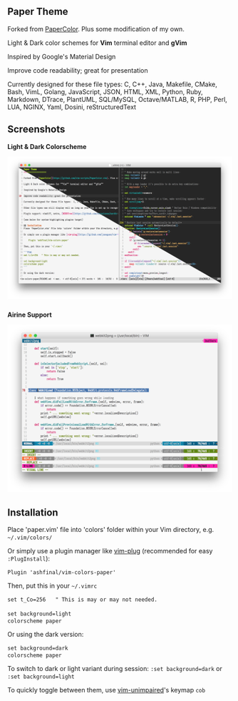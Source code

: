 ## Paper Theme

Forked from [PaperColor](https://github.com/vim-scripts/PaperColor.vim). Plus some modification of my own.

Light & Dark color schemes for **Vim** terminal editor and **gVim**

Inspired by Google's Material Design

Improve code readability; great for presentation

Currently designed for these file types:  C, C++, Java, Makefile, CMake, Bash, VimL, Golang, JavaScript, JSON, HTML, XML, Python, Ruby, Markdown, DTrace, PlantUML, SQL/MySQL, Octave/MATLAB, R, PHP, Perl, LUA,  NGINX, Yaml, Dosini, reStructuredText

## Screenshots

**Light & Dark Colorscheme**

![theme-toggle](./theme-toggle.png)

###

**Airine Support**

![airline-theme](./airline-theme.png)

## Installation

Place 'paper.vim' file into 'colors' folder within your Vim directory, e.g. `~/.vim/colors/`

Or simply use a plugin manager like [vim-plug](https://github.com/junegunn/vim-plug) (recommended for easy `:PlugInstall`):

    Plugin 'ashfinal/vim-colors-paper'

Then, put this in your `~/.vimrc`

```VimL
set t_Co=256   " This is may or may not needed.

set background=light
colorscheme paper
```

Or using the dark version:

```VimL
set background=dark
colorscheme paper
```

To switch to dark or light variant during session: `:set background=dark` or `:set background=light`

To quickly toggle between them, use [vim-unimpaired](https://github.com/tpope/vim-unimpaired)'s keymap `cob`
